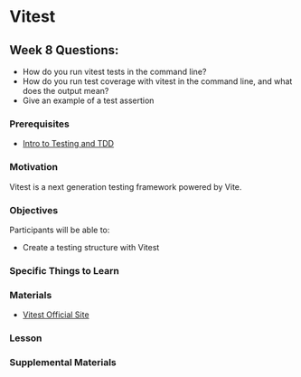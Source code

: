 # Vitest 

## Week 8 Questions:
 - How do you run vitest tests in the command line?
 - How do you run test coverage with vitest in the command line, and what does the output mean?
 - Give an example of a test assertion

### Prerequisites
 - [Intro to Testing and TDD](testing-and-tdd.md)
  
### Motivation

 Vitest is a next generation testing framework powered by Vite.

### Objectives

Participants will be able to:
- Create a testing structure with Vitest

### Specific Things to Learn

### Materials
- [Vitest Official Site](vitest.dev/guide/)

### Lesson

### Supplemental Materials
